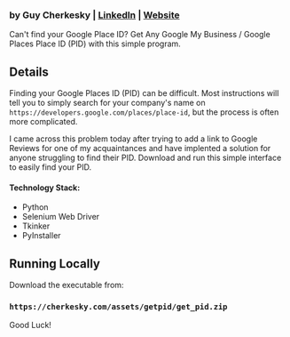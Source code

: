 
<!-- <img src="https://raw.githubusercontent.com/cherkesky/covidiaries/master/assets/covid-diary.png" height="400" width="600"> -->

### by Guy Cherkesky | [LinkedIn](http://linkedin.com/in/cherkesky) | [Website](http://cherkesky.com) 

Can't find your Google Place ID? Get Any Google My Business / Google Places Place ID (PID) with this simple program.


## Details
Finding your Google Places ID (PID) can be difficult. Most instructions will tell you to simply search for your company's name on `https://developers.google.com/places/place-id`, but the process is often more complicated.

I came across this problem today after trying to add a link to Google Reviews for one of my acquaintances and have implented a solution for anyone struggling to find their PID. Download and run this simple interface to easily find your PID.



#### Technology Stack: 
- Python
- Selenium Web Driver
- Tkinker
- PyInstaller

## Running Locally

Download the executable from:

### `https://cherkesky.com/assets/getpid/get_pid.zip`

Good Luck!